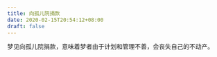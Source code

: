 ```yaml
---
title: 向孤儿院捐款
date: 2020-02-15T20:54:12+08:00
draft: false
---
```


梦见向孤儿院捐款，意味着梦者由于计划和管理不善，会丧失自己的不动产。